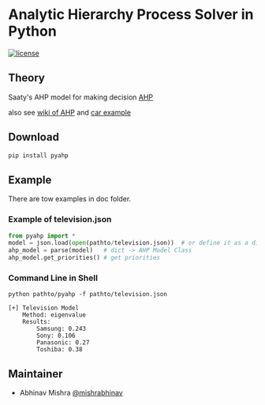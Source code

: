 # Analytic Hierarchy Process Solver in Python
[![license](https://img.shields.io/github/license/mashape/apistatus.svg)]()

## Theory
Saaty's AHP model for making decision
[AHP](https://ac.els-cdn.com/0270025587904738/1-s2.0-0270025587904738-main.pdf?_tid=dd2ff8f7-5309-49f1-86de-ba06bfb64173&acdnat=1522246227_0c33ef0d5df5ca8cd4b16ecf64633234)

also see [wiki of AHP](https://en.wikipedia.org/wiki/Analytic_hierarchy_process) and
[car example](https://en.wikipedia.org/wiki/Analytic_hierarchy_process_–_car_example)

## Download

```python
pip install pyahp
```

## Example

There are tow examples in doc folder.

### Example of television.json

```python
from pyahp import *
model = json.load(open(pathto/television.json))  # or define it as a dict directly
ahp_model = parse(model)   # dict -> AHP Model Class
ahp_model.get_priorities() # get priorities
```


### Command Line in Shell

	python pathto/pyahp -f pathto/television.json

	[+] Television Model
		Method: eigenvalue
		Results:
			Samsung: 0.243
			Sony: 0.106
			Panasonic: 0.27
			Toshiba: 0.38

## Maintainer
- Abhinav Mishra [@mishrabhinav](https://github.com/mishrabhinav)
